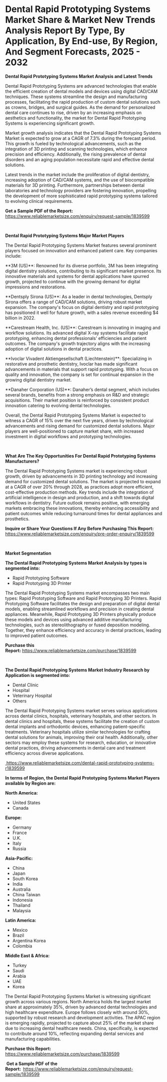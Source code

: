 <p><h1>Dental Rapid Prototyping Systems Market Share & Market New Trends Analysis Report By Type, By Application, By End-use, By Region, And Segment Forecasts, 2025 - 2032</h1></p><p><strong>Dental Rapid Prototyping Systems Market Analysis and Latest Trends</strong></p>
<p><p>Dental Rapid Prototyping Systems are advanced technologies that enable the efficient creation of dental models and devices using digital CAD/CAM techniques. These systems streamline the design and manufacturing processes, facilitating the rapid production of custom dental solutions such as crowns, bridges, and surgical guides. As the demand for personalized dental care continues to rise, driven by an increasing emphasis on aesthetics and functionality, the market for Dental Rapid Prototyping Systems is experiencing significant growth.</p><p>Market growth analysis indicates that the Dental Rapid Prototyping Systems Market is expected to grow at a CAGR of 7.3% during the forecast period. This growth is fueled by technological advancements, such as the integration of 3D printing and scanning technologies, which enhance precision and efficiency. Additionally, the rising prevalence of dental disorders and an aging population necessitate rapid and effective dental solutions. </p><p>Latest trends in the market include the proliferation of digital dentistry, increasing adoption of CAD/CAM systems, and the use of biocompatible materials for 3D printing. Furthermore, partnerships between dental laboratories and technology providers are fostering innovation, propelling the development of more sophisticated rapid prototyping systems tailored to evolving clinical requirements.</p></p>
<p><strong>Get a Sample PDF of the Report:&nbsp;</strong> <a href="https://www.reliablemarketsize.com/enquiry/request-sample/1839599?utm_campaign=2462&utm_medium=2&utm_source=Github&utm_content=ia&utm_term=13042025&utm_id=dental-rapid-prototyping-systems">https://www.reliablemarketsize.com/enquiry/request-sample/1839599</a></p>
<p>&nbsp;</p>
<p><strong>Dental Rapid Prototyping Systems Major Market Players</strong></p>
<p><p>The Dental Rapid Prototyping Systems Market features several prominent players focused on innovation and enhanced patient care. Key companies include:</p><p>**3M (US)**: Renowned for its diverse portfolio, 3M has been integrating digital dentistry solutions, contributing to its significant market presence. Its innovative materials and systems for dental applications have spurred growth, projected to continue with the growing demand for digital impressions and restorations.</p><p>**Dentsply Sirona (US)**: As a leader in dental technologies, Dentsply Sirona offers a range of CAD/CAM solutions, driving robust market expansion. The company's focus on digital dentistry and rapid prototyping has positioned it well for future growth, with a sales revenue exceeding $4 billion in 2022.</p><p>**Carestream Health, Inc. (US)**: Carestream is innovating in imaging and workflow solutions. Its advanced digital X-ray systems facilitate rapid prototyping, enhancing dental professionals' efficiencies and patient outcomes. The company's growth trajectory aligns with the increasing adoption of digital solutions in dental practices.</p><p>**Ivoclar Vivadent Aktiengesellschaft (Liechtenstein)**: Specializing in restorative and prosthetic dentistry, Ivoclar has made significant advancements in materials that support rapid prototyping. With a focus on quality and innovation, the company is set for continual expansion in the growing digital dentistry market.</p><p>**Danaher Corporation (US)**: Danaher’s dental segment, which includes several brands, benefits from a strong emphasis on R&D and strategic acquisitions. Their market position is reinforced by consistent product innovation catering to evolving dental technologies.</p><p>Overall, the Dental Rapid Prototyping Systems Market is expected to witness a CAGR of 15% over the next five years, driven by technological advancements and rising demand for customized dental solutions. Major players are well-positioned to capture market share, with increased investment in digital workflows and prototyping technologies.</p></p>
<p>&nbsp;</p>
<p><strong>What Are The Key Opportunities For Dental Rapid Prototyping Systems Manufacturers?</strong></p>
<p><p>The Dental Rapid Prototyping Systems market is experiencing robust growth, driven by advancements in 3D printing technology and increasing demand for customized dental solutions. The market is projected to expand at a CAGR of over 20% through 2028, as practices adopt more efficient, cost-effective production methods. Key trends include the integration of artificial intelligence in design and production, and a shift towards digital workflows in dentistry. Future outlook remains positive, with emerging markets embracing these innovations, thereby enhancing accessibility and patient outcomes while reducing turnaround times for dental appliances and prosthetics.</p></p>
<p><strong>Inquire or Share Your Questions If Any Before Purchasing This Report:</strong> <a href="https://www.reliablemarketsize.com/enquiry/pre-order-enquiry/1839599?utm_campaign=2462&utm_medium=2&utm_source=Github&utm_content=ia&utm_term=13042025&utm_id=dental-rapid-prototyping-systems">https://www.reliablemarketsize.com/enquiry/pre-order-enquiry/1839599</a></p>
<p>&nbsp;</p>
<p><strong>Market Segmentation</strong></p>
<p><strong>The Dental Rapid Prototyping Systems Market Analysis by types is segmented into:</strong></p>
<p><ul><li>Rapid Prototyping Software</li><li>Rapid Prototyping 3D Printer</li></ul></p>
<p><p>The Dental Rapid Prototyping Systems market encompasses two main types: Rapid Prototyping Software and Rapid Prototyping 3D Printers. Rapid Prototyping Software facilitates the design and preparation of digital dental models, enabling streamlined workflows and precision in creating dental appliances. Meanwhile, Rapid Prototyping 3D Printers physically produce these models and devices using advanced additive manufacturing technologies, such as stereolithography or fused deposition modeling. Together, they enhance efficiency and accuracy in dental practices, leading to improved patient outcomes.</p></p>
<p><strong>Purchase this Report:&nbsp;</strong><a href="https://www.reliablemarketsize.com/purchase/1839599?utm_campaign=2462&utm_medium=2&utm_source=Github&utm_content=ia&utm_term=13042025&utm_id=dental-rapid-prototyping-systems">https://www.reliablemarketsize.com/purchase/1839599</a></p>
<p>&nbsp;</p>
<p><strong>The Dental Rapid Prototyping Systems Market Industry Research by Application is segmented into:</strong></p>
<p><ul><li>Dental Clinic</li><li>Hospital</li><li>Veterinary Hospital</li><li>Others</li></ul></p>
<p><p>The Dental Rapid Prototyping Systems market serves various applications across dental clinics, hospitals, veterinary hospitals, and other sectors. In dental clinics and hospitals, these systems facilitate the creation of custom dental implants and orthodontic devices, enhancing patient-specific treatments. Veterinary hospitals utilize similar technologies for crafting dental solutions for animals, improving their oral health. Additionally, other sectors may employ these systems for research, education, or innovative dental practices, driving advancements in dental care and treatment efficiency across diverse applications.</p></p>
<p><a href="https://www.reliablemarketsize.com/dental-rapid-prototyping-systems-r1839599?utm_campaign=2462&utm_medium=2&utm_source=Github&utm_content=ia&utm_term=13042025&utm_id=dental-rapid-prototyping-systems">&nbsp;https://www.reliablemarketsize.com/dental-rapid-prototyping-systems-r1839599</a></p>
<p><strong>In terms of Region, the Dental Rapid Prototyping Systems Market Players available by Region are:</strong></p>
<p>
    <p> <strong> North America: </strong>
        <ul>
            <li>United States</li>
            <li>Canada</li>
        </ul>
        </p> 
    <p> <strong> Europe: </strong>
        <ul>
            <li>Germany</li>
            <li>France</li>
            <li>U.K.</li>
            <li>Italy</li>
            <li>Russia</li>
        </ul>
        </p> 
    <p> <strong> Asia-Pacific: </strong>
        <ul>
            <li>China</li>
            <li>Japan</li>
            <li>South Korea</li>
            <li>India</li>
            <li>Australia</li>
            <li>China Taiwan</li>
            <li>Indonesia</li>
            <li>Thailand</li>
            <li>Malaysia</li>
        </ul>
        </p> 
    <p> <strong> Latin America: </strong>
        <ul>
            <li>Mexico</li>
            <li>Brazil</li>
            <li>Argentina Korea</li>
            <li>Colombia</li>
        </ul>
        </p> 
    <p> <strong> Middle East & Africa: </strong>
        <ul>
            <li>Turkey</li>
            <li>Saudi</li>
            <li>Arabia</li>
            <li>UAE</li>
            <li>Korea</li>
        </ul>
    </p>
    </p>
<p><p>The Dental Rapid Prototyping Systems Market is witnessing significant growth across various regions. North America holds the largest market share at approximately 35%, driven by advanced dental technologies and high healthcare expenditure. Europe follows closely with around 30%, supported by robust research and development activities. The APAC region is emerging rapidly, projected to capture about 25% of the market share due to increasing dental healthcare needs. China, specifically, is expected to contribute around 10%, reflecting expanding dental services and manufacturing capabilities.</p></p>
<p><strong>Purchase this Report: </strong><a href="https://www.reliablemarketsize.com/purchase/1839599?utm_campaign=2462&utm_medium=2&utm_source=Github&utm_content=ia&utm_term=13042025&utm_id=dental-rapid-prototyping-systems">https://www.reliablemarketsize.com/purchase/1839599</a></p>
<p>&nbsp;<strong>Get a Sample PDF of the Report:&nbsp;&nbsp;</strong><a href="https://www.reliablemarketsize.com/enquiry/request-sample/1839599?utm_campaign=2462&utm_medium=2&utm_source=Github&utm_content=ia&utm_term=13042025&utm_id=dental-rapid-prototyping-systems">https://www.reliablemarketsize.com/enquiry/request-sample/1839599</a></p>
<p><strong></strong></p>
<p><p></p><p></p><p></p></p>